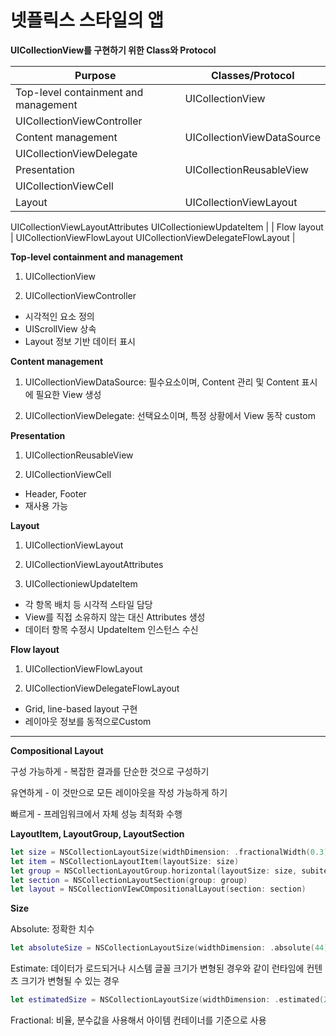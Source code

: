 # 넷플릭스 스타일의 앱

**UICollectionView를 구현하기 위한 Class와 Protocol**

| Purpose | Classes/Protocol |
| --- | --- |
| Top-level containment and management | UICollectionView
UICollectionViewController |
| Content management | UICollectionViewDataSource
UICollectionViewDelegate |
| Presentation | UICollectionReusableView
UICollectionViewCell |
| Layout | UICollectionViewLayout
UICollectionViewLayoutAttributes
UICollectioniewUpdateItem |
| Flow layout | UICollectionViewFlowLayout
UICollectionViewDelegateFlowLayout |

**Top-level containment and management** 

1) UICollectionView

2) UICollectionViewController

- 시각적인 요소 정의
- UIScrollView 상속
- Layout 정보 기반 데이터 표시

**Content management**

1) UICollectionViewDataSource: 필수요소이며, Content 관리 및 Content 표시에 필요한 View 생성

2) UICollectionViewDelegate: 선택요소이며, 특정 상황에서 View 동작 custom

**Presentation**

1) UICollectionReusableView

2) UICollectionViewCell

- Header, Footer
- 재사용 가능

**Layout**

1) UICollectionViewLayout

2) UICollectionViewLayoutAttributes

3) UICollectioniewUpdateItem

- 각 항목 배치 등 시각적 스타일 담당
- View를 직접 소유하지 않는 대신 Attributes 생성
- 데이터 항목 수정시 UpdateItem 인스턴스 수신

**Flow layout**

1) UICollectionViewFlowLayout

2) UICollectionViewDelegateFlowLayout

- Grid, line-based layout 구현
- 레이아웃 정보를 동적으로Custom

---

**Compositional Layout**

구성 가능하게 - 복잡한 결과를 단순한 것으로 구성하기

유연하게 - 이 것만으로 모든 레이아웃을 작성 가능하게 하기

빠르게 - 프레임워크에서 자체 성능 최적화 수행

**LayoutItem, LayoutGroup, LayoutSection**

```swift
let size = NSCollectionLayoutSize(widthDimension: .fractionalWidth(0.3), heightDimension: .fractionalHeight(0.75))
let item = NSCollectionLayoutItem(layoutSize: size)
let group = NSCollectionLayoutGroup.horizontal(layoutSize: size, subitem: item, count: 3)
let section = NSCollectionLayoutSection(group: group)
let layout = NSCollectionVIewCOmpositionalLayout(section: section)
```

**Size**

Absolute: 정확한 치수

```swift
let absoluteSize = NSCollectionLayoutSize(widthDimension: .absolute(44), heightDimension: .absolute(44))
```

Estimate: 데이터가 로드되거나 시스템 글꼴 크기가 변형된 경우와 같이 런타임에 컨텐츠 크기가 변형될 수 있는 경우

```swift
let estimatedSize = NSCollectionLayoutSize(widthDimension: .estimated(200), heightDimension: .estimated(200))
```

Fractional: 비율, 분수값을 사용해서 아이템 컨테이너를 기준으로 사용
